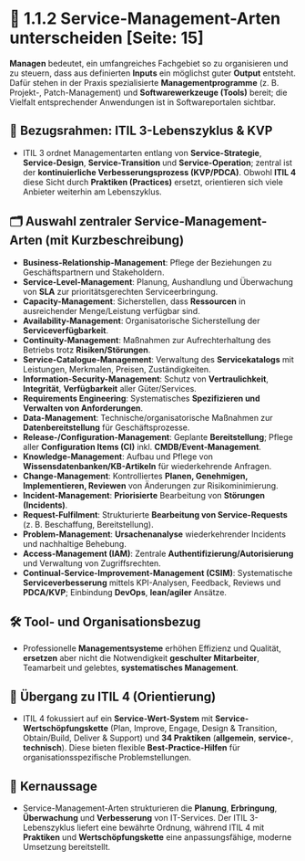 # 🧭 1.1.2 Service-Management-Arten unterscheiden [Seite: 15]

**Managen** bedeutet, ein umfangreiches Fachgebiet so zu organisieren und zu steuern, dass aus definierten **Inputs** ein möglichst guter **Output** entsteht. Dafür stehen in der Praxis spezialisierte **Managementprogramme** (z. B. Projekt-, Patch-Management) und **Softwarewerkzeuge (Tools)** bereit; die Vielfalt entsprechender Anwendungen ist in Softwareportalen sichtbar. 

## 🧩 Bezugsrahmen: ITIL 3-Lebenszyklus & KVP

* ITIL 3 ordnet Managementarten entlang von **Service-Strategie**, **Service-Design**, **Service-Transition** und **Service-Operation**; zentral ist der **kontinuierliche Verbesserungsprozess (KVP/PDCA)**. Obwohl **ITIL 4** diese Sicht durch **Praktiken (Practices)** ersetzt, orientieren sich viele Anbieter weiterhin am Lebenszyklus.

## 🗂️ Auswahl zentraler Service-Management-Arten (mit Kurzbeschreibung)

* **Business-Relationship-Management**: Pflege der Beziehungen zu Geschäftspartnern und Stakeholdern. 
* **Service-Level-Management**: Planung, Aushandlung und Überwachung von **SLA** zur prioritätsgerechten Serviceerbringung. 
* **Capacity-Management**: Sicherstellen, dass **Ressourcen** in ausreichender Menge/Leistung verfügbar sind. 
* **Availability-Management**: Organisatorische Sicherstellung der **Serviceverfügbarkeit**. 
* **Continuity-Management**: Maßnahmen zur Aufrechterhaltung des Betriebs trotz **Risiken/Störungen**. 
* **Service-Catalogue-Management**: Verwaltung des **Servicekatalogs** mit Leistungen, Merkmalen, Preisen, Zuständigkeiten.
* **Information-Security-Management**: Schutz von **Vertraulichkeit**, **Integrität**, **Verfügbarkeit** aller Güter/Services. 
* **Requirements Engineering**: Systematisches **Spezifizieren und Verwalten von Anforderungen**. 
* **Data-Management**: Technische/organisatorische Maßnahmen zur **Datenbereitstellung** für Geschäftsprozesse. 
* **Release-/Configuration-Management**: Geplante **Bereitstellung**; Pflege aller **Configuration Items (CI)** inkl. **CMDB/Event-Management**.
* **Knowledge-Management**: Aufbau und Pflege von **Wissensdatenbanken/KB-Artikeln** für wiederkehrende Anfragen. 
* **Change-Management**: Kontrolliertes **Planen, Genehmigen, Implementieren, Reviewen** von Änderungen zur Risikominimierung. 
* **Incident-Management**: **Priorisierte** Bearbeitung von **Störungen (Incidents)**. 
* **Request-Fulfilment**: Strukturierte **Bearbeitung von Service-Requests** (z. B. Beschaffung, Bereitstellung). 
* **Problem-Management**: **Ursachenanalyse** wiederkehrender Incidents und nachhaltige Behebung. 
* **Access-Management (IAM)**: Zentrale **Authentifizierung/Autorisierung** und Verwaltung von Zugriffsrechten. 
* **Continual-Service-Improvement-Management (CSIM)**: Systematische **Serviceverbesserung** mittels KPI-Analysen, Feedback, Reviews und **PDCA/KVP**; Einbindung **DevOps**, **lean/agiler** Ansätze. 

## 🛠️ Tool- und Organisationsbezug

* Professionelle **Managementsysteme** erhöhen Effizienz und Qualität, **ersetzen** aber nicht die Notwendigkeit **geschulter Mitarbeiter**, Teamarbeit und gelebtes, **systematisches Management**. 

## 🔄 Übergang zu ITIL 4 (Orientierung)

* ITIL 4 fokussiert auf ein **Service-Wert-System** mit **Service-Wertschöpfungskette** (Plan, Improve, Engage, Design & Transition, Obtain/Build, Deliver & Support) und **34 Praktiken** (**allgemein**, **service-**, **technisch**). Diese bieten flexible **Best-Practice-Hilfen** für organisationsspezifische Problemstellungen. 

## 🎯 Kernaussage

* Service-Management-Arten strukturieren die **Planung**, **Erbringung**, **Überwachung** und **Verbesserung** von IT-Services. Der ITIL 3-Lebenszyklus liefert eine bewährte Ordnung, während ITIL 4 mit **Praktiken** und **Wertschöpfungskette** eine anpassungsfähige, moderne Umsetzung bereitstellt.
